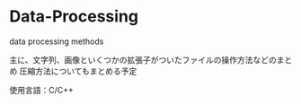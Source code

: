 # Data-Processing
data processing methods

主に、文字列、画像といくつかの拡張子がついたファイルの操作方法などのまとめ
圧縮方法についてもまとめる予定

使用言語：C/C++
